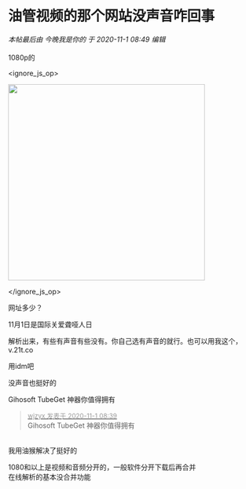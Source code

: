 # 油管视频的那个网站没声音咋回事


<i class="pstatus"> 本帖最后由 今晚我是你的 于 2020-11-1 08:49 编辑 </i><br />
<br />
1080p的<br />

<ignore_js_op>

<img id="aimg_140929" aid="140929" src="static/image/common/none.gif" zoomfile="forum.php?mod=attachment&aid=MTQwOTI5fDQ5YTNjNWI3fDE2MDk2NDczNzB8NDczNDR8NzYwODI3&noupdate=yes&nothumb=yes" file="forum.php?mod=attachment&aid=MTQwOTI5fDQ5YTNjNWI3fDE2MDk2NDczNzB8NDczNDR8NzYwODI3&noupdate=yes" class="zoom" onclick="zoom(this, this.src, 0, 0, 0)" width="400" id="aimg_140929" inpost="1" onmouseover="showMenu({'ctrlid':this.id,'pos':'12'})" />

<div class="tip tip_4 aimg_tip" id="aimg_140929_menu" style="position: absolute; display: none" disautofocus="true">
<div class="xs0">
<p><strong>QQ截图20201101063344.jpg</strong> <em class="xg1">(21.87 KB, 下载次数: 0)</em></p>
<p>
<a href="forum.php?mod=attachment&amp;aid=MTQwOTI5fDQ5YTNjNWI3fDE2MDk2NDczNzB8NDczNDR8NzYwODI3&amp;nothumb=yes" target="_blank">下载附件</a>

</p>

<p class="xg1 y">2020-11-1 06:34 上传</p>

</div>
<div class="tip_horn"></div>
</div>

</ignore_js_op>
<img id="aimg_K9pX4" onclick="zoom(this, this.src, 0, 0, 0)" class="zoom" src="https://cdn.jsdelivr.net/gh/hishis/forum-master/public/images/patch.gif" onmouseover="img_onmouseoverfunc(this)" onload="thumbImg(this)" border="0" alt="" />

网址多少？

11月1日是国际关爱聋哑人日

解析出来，有些有声音有些没有。你自己选有声音的就行。也可以用我这个，v.21t.co

用idm吧

没声音也挺好的

Gihosoft TubeGet 神器你值得拥有

<div class="quote"><blockquote><font size="2"><a href="https://www.hostloc.com/forum.php?mod=redirect&amp;goto=findpost&amp;pid=9383703&amp;ptid=760827" target="_blank"><font color="#999999">wjzyx 发表于 2020-11-1 08:39</font></a></font><br />
Gihosoft TubeGet 神器你值得拥有</blockquote></div><br />
我用油猴解决了挺好的<img id="aimg_tGLvB" onclick="zoom(this, this.src, 0, 0, 0)" class="zoom" src="https://cdn.jsdelivr.net/gh/hishis/forum-master/public/images/patch.gif" onmouseover="img_onmouseoverfunc(this)" onload="thumbImg(this)" border="0" alt="" />

1080和以上是视频和音频分开的，一般软件分开下载后再合并<br />
在线解析的基本没合并功能
